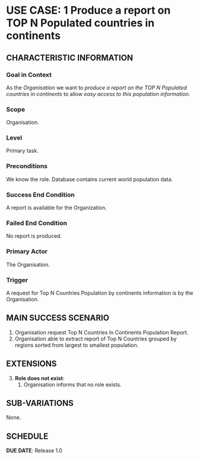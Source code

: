 # USE CASE: 1 Produce a report on TOP N Populated countries in continents

## CHARACTERISTIC INFORMATION

### Goal in Context

As the *Organisation* we want to *produce a report on the TOP N Populated countries in continents* to allow *easy access to this population information.*

### Scope

Organisation.

### Level

Primary task.

### Preconditions

We know the role.  Database contains current world population data.

### Success End Condition

A report is available for the Organization.

### Failed End Condition

No report is produced.

### Primary Actor

The Organisation.

### Trigger

A request for Top N Countries Population by continents information is by the Organisation.

## MAIN SUCCESS SCENARIO

1. Organisation request Top N Countries In Continents Population Report.
2. Organisation able to extract report of Top N Countries grouped by regions sorted from largest to smallest population.


## EXTENSIONS

3. **Role does not exist**:
    1. Organisation informs that no role exists.

## SUB-VARIATIONS

None.

## SCHEDULE

**DUE DATE**: Release 1.0
